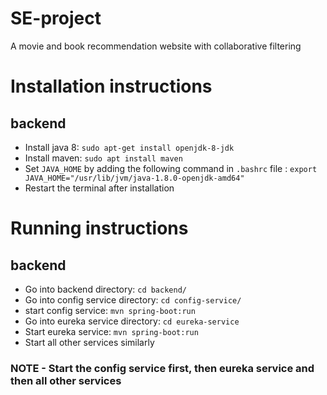# SE-project
A movie and book recommendation website with collaborative filtering

# Installation instructions
## backend
- Install java 8: `sudo apt-get install openjdk-8-jdk`
- Install maven: `sudo apt install maven`
- Set `JAVA_HOME` by adding the following command in `.bashrc` file  : `export JAVA_HOME="/usr/lib/jvm/java-1.8.0-openjdk-amd64"`
- Restart the terminal after installation

# Running instructions
## backend
- Go into backend directory: `cd backend/`
- Go into config service directory: `cd config-service/`
- start config service: `mvn spring-boot:run`
- Go into eureka service directory: `cd eureka-service`
- Start eureka service: `mvn spring-boot:run`
- Start all other services similarly

### NOTE - Start the config service first, then eureka service and then all other services